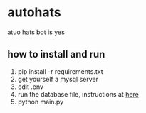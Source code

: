 # autohats
atuo hats bot is yes 

## how to install and run
1. pip install -r requirements.txt
2. get yourself a mysql server
3. edit .env
4. run the database file, instructions at [here](https://github.com/AutoHats/autohats-private)
5. python main.py
